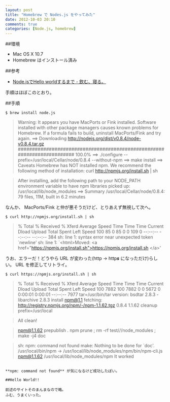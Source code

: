 ```yaml
---
layout: post
title: "Homebrew で Nodes.js をやってみた"
date: 2012-10-03 20:10
comments: true
categories: [Node.js, homebrew]
---
```

##環境
* Mac OS X 10.7
* Homebrew はインストール済み

##参考
* [Node.jsでHello worldするまで - 飲む、寝る。](http://d.hatena.ne.jp/nomnel/20111204/1323003399)

<!-- more -->

手順はほぼこのとおり。

##手順

	$ brew install node.js

>Warning: It appears you have MacPorts or Fink installed.
Software installed with other package managers causes known problems for
Homebrew. If a formula fails to build, uninstall MacPorts/Fink and try again.
==> Downloading http://nodejs.org/dist/v0.8.4/node-v0.8.4.tar.gz
######################################################################## 100.0%
==> ./configure --prefix=/usr/local/Cellar/node/0.8.4 --without-npm
==> make install
==> Caveats
Homebrew has NOT installed npm. We recommend the following method of
installation:
  curl http://npmjs.org/install.sh | sh

>After installing, add the following path to your NODE_PATH environment
variable to have npm libraries picked up:
  /usr/local/lib/node_modules
==> Summary
/usr/local/Cellar/node/0.8.4: 79 files, 11M, built in 6.2 minutes

なんか、 MacPorts/Fink と仲が悪そうだけど、とりあえず無視して次へ。


	$ curl http://npmjs.org/install.sh | sh
>  % Total    % Received % Xferd  Average Speed   Time    Time     Time  Current
                                 Dload  Upload   Total   Spent    Left  Speed
100    85    0    85    0     0    109      0 --:--:-- --:--:-- --:--:--   384
sh: line 1: syntax error near unexpected token \`newline'
sh: line 1: `\<html>Moved: \<a href="https://npmjs.org/install.sh">https://npmjs.org/install.sh \</a>'

うお、エラーだ！どうやら URL が変わった(http → http***s*** になっただけ)らしい。
URL を修正してリトライ。

	$ curl https://npmjs.org/install.sh | sh

>  % Total    % Received % Xferd  Average Speed   Time    Time     Time  Current
                                 Dload  Upload   Total   Spent    Left  Speed
100  7882  100  7882    0     0   5672      0  0:00:01  0:00:01 --:--:--  7977
tar=/usr/bin/tar
version:
bsdtar 2.8.3 - libarchive 2.8.3
install npm@1.1
fetching: http://registry.npmjs.org/npm/-/npm-1.1.62.tgz
0.8.4
1.1.62
cleanup prefix=/usr/local

>All clean!

> npm@1.1.62 prepublish .
> npm prune ; rm -rf test/*/*/node_modules ; make -j4 doc

>sh: npm: command not found
make: Nothing to be done for \`doc'.
/usr/local/bin/npm -> /usr/local/lib/node_modules/npm/bin/npm-cli.js
npm@1.1.62 /usr/local/lib/node_modules/npm
It worked
```

**npm: command not found** が気になるけど成功したぽい。

##Hello World!!

前述のサイトそのまんまなので略。
ふむ、うまくいった。

